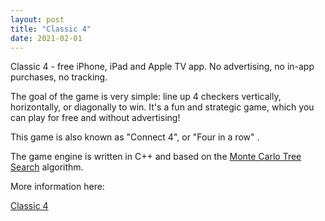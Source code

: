 ```yaml
---
layout: post
title: "Classic 4"
date: 2021-02-01
---
```


Classic 4 - free iPhone, iPad and Apple TV app. No advertising, no in-app purchases, no tracking.

The goal of the game is very simple: line up 4 checkers vertically, horizontally, or diagonally to win. It's a fun and strategic game, which you can play for free and without advertising!

This game is also known as "Connect 4", or "Four in a row" .

The game engine is written in C++ and based on the [Monte Carlo Tree Search](https://en.wikipedia.org/wiki/Monte_Carlo_tree_search) algorithm.

More information here:

[Classic 4](https://www.jeyries.fr/classic4)
